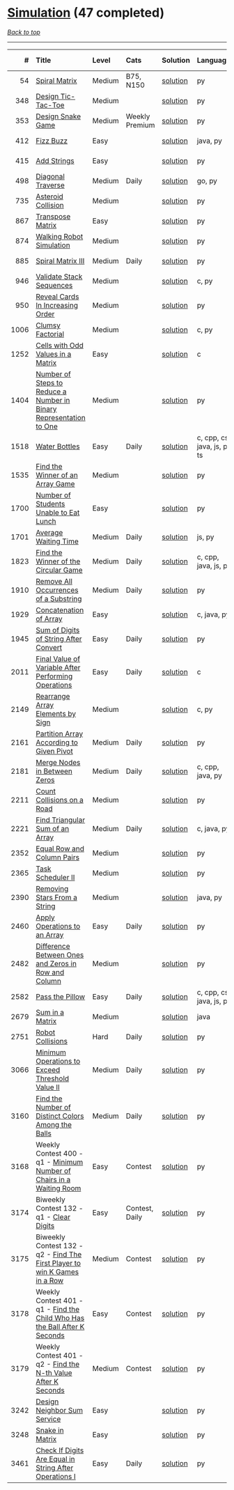 # [Simulation](<https://leetcode.com/tag/Simulation/>) (47 completed)

*[Back to top](<../../README.md>)*

------

|    # | Title                                                                                                                                                                    | Level   | Cats           | Solution                                                                                      | Languages                    | Date Complete   |
|-----:|:-------------------------------------------------------------------------------------------------------------------------------------------------------------------------|:--------|:---------------|:----------------------------------------------------------------------------------------------|:-----------------------------|:----------------|
|   54 | [Spiral Matrix](<https://leetcode.com/problems/spiral-matrix>)                                                                                                           | Medium  | B75, N150      | [solution](<../_54. Spiral Matrix.md>)                                                        | py                           | Oct 24, 2024    |
|  348 | [Design Tic-Tac-Toe](<https://leetcode.com/problems/design-tic-tac-toe>)                                                                                                 | Medium  |                | [solution](<../_348. Design Tic-Tac-Toe.md>)                                                  | py                           | Jul 05, 2024    |
|  353 | [Design Snake Game](<https://leetcode.com/problems/design-snake-game>)                                                                                                   | Medium  | Weekly Premium | [solution](<../_353. Design Snake Game.md>)                                                   | py                           | Jun 28, 2024    |
|  412 | [Fizz Buzz](<https://leetcode.com/problems/fizz-buzz>)                                                                                                                   | Easy    |                | [solution](<../_412. Fizz Buzz.md>)                                                           | java, py                     | Jun 02, 2024    |
|  415 | [Add Strings](<https://leetcode.com/problems/add-strings>)                                                                                                               | Easy    |                | [solution](<../_415. Add Strings.md>)                                                         | py                           | Oct 14, 2025    |
|  498 | [Diagonal Traverse](<https://leetcode.com/problems/diagonal-traverse>)                                                                                                   | Medium  | Daily          | [solution](<../_498. Diagonal Traverse.md>)                                                   | go, py                       | Aug 25, 2025    |
|  735 | [Asteroid Collision](<https://leetcode.com/problems/asteroid-collision>)                                                                                                 | Medium  |                | [solution](<../_735. Asteroid Collision.md>)                                                  | py                           | Jul 14, 2024    |
|  867 | [Transpose Matrix](<https://leetcode.com/problems/transpose-matrix>)                                                                                                     | Easy    |                | [solution](<../_867. Transpose Matrix.md>)                                                    | py                           | Jun 15, 2024    |
|  874 | [Walking Robot Simulation](<https://leetcode.com/problems/walking-robot-simulation>)                                                                                     | Medium  |                | [solution](<../_874. Walking Robot Simulation.md>)                                            | py                           | Oct 10, 2025    |
|  885 | [Spiral Matrix III](<https://leetcode.com/problems/spiral-matrix-iii>)                                                                                                   | Medium  | Daily          | [solution](<../_885. Spiral Matrix III.md>)                                                   | py                           | Aug 08, 2024    |
|  946 | [Validate Stack Sequences](<https://leetcode.com/problems/validate-stack-sequences>)                                                                                     | Medium  |                | [solution](<../_946. Validate Stack Sequences.md>)                                            | c, py                        | Jun 12, 2024    |
|  950 | [Reveal Cards In Increasing Order](<https://leetcode.com/problems/reveal-cards-in-increasing-order>)                                                                     | Medium  |                | [solution](<../_950. Reveal Cards In Increasing Order.md>)                                    | py                           | Jun 12, 2024    |
| 1006 | [Clumsy Factorial](<https://leetcode.com/problems/clumsy-factorial>)                                                                                                     | Medium  |                | [solution](<../_1006. Clumsy Factorial.md>)                                                   | c, py                        | Jun 12, 2024    |
| 1252 | [Cells with Odd Values in a Matrix](<https://leetcode.com/problems/cells-with-odd-values-in-a-matrix>)                                                                   | Easy    |                | [solution](<../_1252. Cells with Odd Values in a Matrix.md>)                                  | c                            | Jun 04, 2024    |
| 1404 | [Number of Steps to Reduce a Number in Binary Representation to One](<https://leetcode.com/problems/number-of-steps-to-reduce-a-number-in-binary-representation-to-one>) | Medium  |                | [solution](<../_1404. Number of Steps to Reduce a Number in Binary Representation to One.md>) | py                           | Jun 08, 2024    |
| 1518 | [Water Bottles](<https://leetcode.com/problems/water-bottles>)                                                                                                           | Easy    | Daily          | [solution](<../_1518. Water Bottles.md>)                                                      | c, cpp, cs, java, js, py, ts | Jul 07, 2024    |
| 1535 | [Find the Winner of an Array Game](<https://leetcode.com/problems/find-the-winner-of-an-array-game>)                                                                     | Medium  |                | [solution](<../_1535. Find the Winner of an Array Game.md>)                                   | py                           | Jun 08, 2024    |
| 1700 | [Number of Students Unable to Eat Lunch](<https://leetcode.com/problems/number-of-students-unable-to-eat-lunch>)                                                         | Easy    |                | [solution](<../_1700. Number of Students Unable to Eat Lunch.md>)                             | py                           | Jun 02, 2024    |
| 1701 | [Average Waiting Time](<https://leetcode.com/problems/average-waiting-time>)                                                                                             | Medium  | Daily          | [solution](<../_1701. Average Waiting Time.md>)                                               | js, py                       | Jul 09, 2024    |
| 1823 | [Find the Winner of the Circular Game](<https://leetcode.com/problems/find-the-winner-of-the-circular-game>)                                                             | Medium  | Daily          | [solution](<../_1823. Find the Winner of the Circular Game.md>)                               | c, cpp, java, js, py         | Jul 08, 2024    |
| 1910 | [Remove All Occurrences of a Substring](<https://leetcode.com/problems/remove-all-occurrences-of-a-substring>)                                                           | Medium  | Daily          | [solution](<../_1910. Remove All Occurrences of a Substring.md>)                              | py                           | Feb 11, 2025    |
| 1929 | [Concatenation of Array](<https://leetcode.com/problems/concatenation-of-array>)                                                                                         | Easy    |                | [solution](<../_1929. Concatenation of Array.md>)                                             | c, java, py                  | Jun 03, 2024    |
| 1945 | [Sum of Digits of String After Convert](<https://leetcode.com/problems/sum-of-digits-of-string-after-convert>)                                                           | Easy    | Daily          | [solution](<../_1945. Sum of Digits of String After Convert.md>)                              | py                           | Sep 03, 2024    |
| 2011 | [Final Value of Variable After Performing Operations](<https://leetcode.com/problems/final-value-of-variable-after-performing-operations>)                               | Easy    | Daily          | [solution](<../_2011. Final Value of Variable After Performing Operations.md>)                | c                            | Jun 03, 2024    |
| 2149 | [Rearrange Array Elements by Sign](<https://leetcode.com/problems/rearrange-array-elements-by-sign>)                                                                     | Medium  |                | [solution](<../_2149. Rearrange Array Elements by Sign.md>)                                   | c, py                        | Jun 10, 2024    |
| 2161 | [Partition Array According to Given Pivot](<https://leetcode.com/problems/partition-array-according-to-given-pivot>)                                                     | Medium  | Daily          | [solution](<../_2161. Partition Array According to Given Pivot.md>)                           | py                           | Mar 03, 2025    |
| 2181 | [Merge Nodes in Between Zeros](<https://leetcode.com/problems/merge-nodes-in-between-zeros>)                                                                             | Medium  | Daily          | [solution](<../_2181. Merge Nodes in Between Zeros.md>)                                       | c, cpp, java, py             | Jul 04, 2024    |
| 2211 | [Count Collisions on a Road](<https://leetcode.com/problems/count-collisions-on-a-road>)                                                                                 | Medium  |                | [solution](<../_2211. Count Collisions on a Road.md>)                                         | py                           | Jul 14, 2024    |
| 2221 | [Find Triangular Sum of an Array](<https://leetcode.com/problems/find-triangular-sum-of-an-array>)                                                                       | Medium  | Daily          | [solution](<../_2221. Find Triangular Sum of an Array.md>)                                    | c, java, py                  | Jun 27, 2024    |
| 2352 | [Equal Row and Column Pairs](<https://leetcode.com/problems/equal-row-and-column-pairs>)                                                                                 | Medium  |                | [solution](<../_2352. Equal Row and Column Pairs.md>)                                         | py                           | Jun 27, 2024    |
| 2365 | [Task Scheduler II](<https://leetcode.com/problems/task-scheduler-ii>)                                                                                                   | Medium  |                | [solution](<../_2365. Task Scheduler II.md>)                                                  | py                           | Jun 29, 2024    |
| 2390 | [Removing Stars From a String](<https://leetcode.com/problems/removing-stars-from-a-string>)                                                                             | Medium  |                | [solution](<../_2390. Removing Stars From a String.md>)                                       | java, py                     | Jun 02, 2024    |
| 2460 | [Apply Operations to an Array](<https://leetcode.com/problems/apply-operations-to-an-array>)                                                                             | Easy    | Daily          | [solution](<../_2460. Apply Operations to an Array.md>)                                       | py                           | Mar 01, 2025    |
| 2482 | [Difference Between Ones and Zeros in Row and Column](<https://leetcode.com/problems/difference-between-ones-and-zeros-in-row-and-column>)                               | Medium  |                | [solution](<../_2482. Difference Between Ones and Zeros in Row and Column.md>)                | py                           | Jun 07, 2024    |
| 2582 | [Pass the Pillow](<https://leetcode.com/problems/pass-the-pillow>)                                                                                                       | Easy    | Daily          | [solution](<../_2582. Pass the Pillow.md>)                                                    | c, cpp, cs, java, js, py     | Jul 06, 2024    |
| 2679 | [Sum in a Matrix](<https://leetcode.com/problems/sum-in-a-matrix>)                                                                                                       | Medium  |                | [solution](<../_2679. Sum in a Matrix.md>)                                                    | java                         | May 22, 2024    |
| 2751 | [Robot Collisions](<https://leetcode.com/problems/robot-collisions>)                                                                                                     | Hard    | Daily          | [solution](<../_2751. Robot Collisions.md>)                                                   | py                           | Jul 13, 2024    |
| 3066 | [Minimum Operations to Exceed Threshold Value II](<https://leetcode.com/problems/minimum-operations-to-exceed-threshold-value-ii>)                                       | Medium  | Daily          | [solution](<../_3066. Minimum Operations to Exceed Threshold Value II.md>)                    | py                           | Feb 13, 2025    |
| 3160 | [Find the Number of Distinct Colors Among the Balls](<https://leetcode.com/problems/find-the-number-of-distinct-colors-among-the-balls>)                                 | Medium  | Daily          | [solution](<../_3160. Find the Number of Distinct Colors Among the Balls.md>)                 | py                           | Feb 07, 2025    |
| 3168 | Weekly Contest 400 - q1 - [Minimum Number of Chairs in a Waiting Room](<https://leetcode.com/problems/minimum-number-of-chairs-in-a-waiting-room>)                       | Easy    | Contest        | [solution](<../_3168. Minimum Number of Chairs in a Waiting Room.md>)                         | py                           | Jul 07, 2024    |
| 3174 | Biweekly Contest 132 - q1 - [Clear Digits](<https://leetcode.com/problems/clear-digits>)                                                                                 | Easy    | Contest, Daily | [solution](<../_3174. Clear Digits.md>)                                                       | py                           | Jul 07, 2024    |
| 3175 | Biweekly Contest 132 - q2 - [Find The First Player to win K Games in a Row](<https://leetcode.com/problems/find-the-first-player-to-win-k-games-in-a-row>)               | Medium  | Contest        | [solution](<../_3175. Find The First Player to win K Games in a Row.md>)                      | py                           | Jul 07, 2024    |
| 3178 | Weekly Contest 401 - q1 - [Find the Child Who Has the Ball After K Seconds](<https://leetcode.com/problems/find-the-child-who-has-the-ball-after-k-seconds>)             | Easy    | Contest        | [solution](<../_3178. Find the Child Who Has the Ball After K Seconds.md>)                    | py                           | Jul 07, 2024    |
| 3179 | Weekly Contest 401 - q2 - [Find the N-th Value After K Seconds](<https://leetcode.com/problems/find-the-n-th-value-after-k-seconds>)                                     | Medium  | Contest        | [solution](<../_3179. Find the N-th Value After K Seconds.md>)                                | py                           | Jul 07, 2024    |
| 3242 | [Design Neighbor Sum Service](<https://leetcode.com/problems/design-neighbor-sum-service>)                                                                               | Easy    |                | [solution](<../_3242. Design Neighbor Sum Service.md>)                                        | py                           | Aug 04, 2024    |
| 3248 | [Snake in Matrix](<https://leetcode.com/problems/snake-in-matrix>)                                                                                                       | Easy    |                | [solution](<../_3248. Snake in Matrix.md>)                                                    | py                           | Aug 12, 2024    |
| 3461 | [Check If Digits Are Equal in String After Operations I](<https://leetcode.com/problems/check-if-digits-are-equal-in-string-after-operations-i>)                         | Easy    | Daily          | [solution](<../_3461. Check If Digits Are Equal in String After Operations I.md>)             | py                           | Oct 23, 2025    |